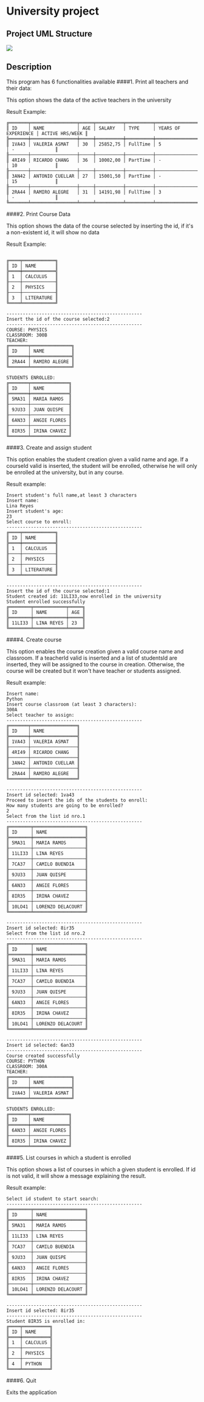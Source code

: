 # University project
## Project UML Structure
![](UMLUniversityStructure.jpg)
## Description

This program has 6 functionalities available
####1. Print all teachers and their data:

This option shows the data of the active teachers in the university

Result Example:
```
╔═══════╤═════════════════╤═════╤══════════╤══════════╤═════════════════════╤═════════════════╗
║ ID    │ NAME            │ AGE │ SALARY   │ TYPE     │ YEARS OF EXPERIENCE │ ACTIVE HRS/WEEK ║
╠═══════╪═════════════════╪═════╪══════════╪══════════╪═════════════════════╪═════════════════╣
║ 1VA43 │ VALERIA ASMAT   │ 30  │ 25852,75 │ FullTime │ 5                   │ -               ║
╟───────┼─────────────────┼─────┼──────────┼──────────┼─────────────────────┼─────────────────╢
║ 4RI49 │ RICARDO CHANG   │ 36  │ 10002,00 │ PartTime │ -                   │ 10              ║
╟───────┼─────────────────┼─────┼──────────┼──────────┼─────────────────────┼─────────────────╢
║ 3AN42 │ ANTONIO CUELLAR │ 27  │ 15001,50 │ PartTime │ -                   │ 15              ║
╟───────┼─────────────────┼─────┼──────────┼──────────┼─────────────────────┼─────────────────╢
║ 2RA44 │ RAMIRO ALEGRE   │ 31  │ 14191,98 │ FullTime │ 3                   │ -               ║
╚═══════╧═════════════════╧═════╧══════════╧══════════╧═════════════════════╧═════════════════╝
```
####2. Print Course Data

This option shows the data of the course selected by inserting the id, if it's a non-existent id, it will show no data

Result Example:
```

╔════╤════════════╗
║ ID │ NAME       ║
╠════╪════════════╣
║ 1  │ CALCULUS   ║
╟────┼────────────╢
║ 2  │ PHYSICS    ║
╟────┼────────────╢
║ 3  │ LITERATURE ║
╚════╧════════════╝

--------------------------------------------------
Insert the id of the course selected:2
--------------------------------------------------
COURSE: PHYSICS
CLASSROOM: 300B
TEACHER:
╔═══════╤═══════════════╗
║ ID    │ NAME          ║
╠═══════╪═══════════════╣
║ 2RA44 │ RAMIRO ALEGRE ║
╚═══════╧═══════════════╝

STUDENTS ENROLLED:
╔═══════╤══════════════╗
║ ID    │ NAME         ║
╠═══════╪══════════════╣
║ 5MA31 │ MARIA RAMOS  ║
╟───────┼──────────────╢
║ 9JU33 │ JUAN QUISPE  ║
╟───────┼──────────────╢
║ 6AN33 │ ANGIE FLORES ║
╟───────┼──────────────╢
║ 8IR35 │ IRINA CHAVEZ ║
╚═══════╧══════════════╝
```
####3. Create and assign student

This option enables the student creation given a valid name and age. If a courseId valid is inserted, the student will be enrolled, otherwise he will only be enrolled at the university, but in any course.

Result example:
```
Insert student's full name,at least 3 characters
Insert name:
Lina Reyes
Insert student's age: 
23
Select course to enroll:
--------------------------------------------------
╔════╤════════════╗
║ ID │ NAME       ║
╠════╪════════════╣
║ 1  │ CALCULUS   ║
╟────┼────────────╢
║ 2  │ PHYSICS    ║
╟────┼────────────╢
║ 3  │ LITERATURE ║
╚════╧════════════╝

--------------------------------------------------
Insert the id of the course selected:1
Student created id: 11LI33,now enrolled in the university
Student enrolled successfully 
╔════════╤════════════╤═════╗
║ ID     │ NAME       │ AGE ║
╠════════╪════════════╪═════╣
║ 11LI33 │ LINA REYES │ 23  ║
╚════════╧════════════╧═════╝
```

####4. Create course

This option enables the course creation given a valid course name and classroom. If a teacherId valid is inserted and a list of studentsId are inserted, they will be assigned to the course in creation. Otherwise, the course will be created but it won't have teacher or students assigned.

Result example:
```
Insert name:
Python
Insert course classroom (at least 3 characters):
300A
Select teacher to assign:
--------------------------------------------------
╔═══════╤═════════════════╗
║ ID    │ NAME            ║
╠═══════╪═════════════════╣
║ 1VA43 │ VALERIA ASMAT   ║
╟───────┼─────────────────╢
║ 4RI49 │ RICARDO CHANG   ║
╟───────┼─────────────────╢
║ 3AN42 │ ANTONIO CUELLAR ║
╟───────┼─────────────────╢
║ 2RA44 │ RAMIRO ALEGRE   ║
╚═══════╧═════════════════╝

--------------------------------------------------
Insert id selected: 1va43
Proceed to insert the ids of the students to enroll:
How many students are going to be enrolled?
2
Select from the list id nro.1
--------------------------------------------------
╔════════╤═══════════════════╗
║ ID     │ NAME              ║
╠════════╪═══════════════════╣
║ 5MA31  │ MARIA RAMOS       ║
╟────────┼───────────────────╢
║ 11LI33 │ LINA REYES        ║
╟────────┼───────────────────╢
║ 7CA37  │ CAMILO BUENDIA    ║
╟────────┼───────────────────╢
║ 9JU33  │ JUAN QUISPE       ║
╟────────┼───────────────────╢
║ 6AN33  │ ANGIE FLORES      ║
╟────────┼───────────────────╢
║ 8IR35  │ IRINA CHAVEZ      ║
╟────────┼───────────────────╢
║ 10LO41 │ LORENZO DELACOURT ║
╚════════╧═══════════════════╝

--------------------------------------------------
Insert id selected: 8ir35
Select from the list id nro.2
--------------------------------------------------
╔════════╤═══════════════════╗
║ ID     │ NAME              ║
╠════════╪═══════════════════╣
║ 5MA31  │ MARIA RAMOS       ║
╟────────┼───────────────────╢
║ 11LI33 │ LINA REYES        ║
╟────────┼───────────────────╢
║ 7CA37  │ CAMILO BUENDIA    ║
╟────────┼───────────────────╢
║ 9JU33  │ JUAN QUISPE       ║
╟────────┼───────────────────╢
║ 6AN33  │ ANGIE FLORES      ║
╟────────┼───────────────────╢
║ 8IR35  │ IRINA CHAVEZ      ║
╟────────┼───────────────────╢
║ 10LO41 │ LORENZO DELACOURT ║
╚════════╧═══════════════════╝

--------------------------------------------------
Insert id selected: 6an33
--------------------------------------------------
Course created successfully
COURSE: PYTHON
CLASSROOM: 300A
TEACHER:
╔═══════╤═══════════════╗
║ ID    │ NAME          ║
╠═══════╪═══════════════╣
║ 1VA43 │ VALERIA ASMAT ║
╚═══════╧═══════════════╝

STUDENTS ENROLLED:
╔═══════╤══════════════╗
║ ID    │ NAME         ║
╠═══════╪══════════════╣
║ 6AN33 │ ANGIE FLORES ║
╟───────┼──────────────╢
║ 8IR35 │ IRINA CHAVEZ ║
╚═══════╧══════════════╝
```
####5. List courses in which a student is enrolled

This option shows a list of courses in which a given student is enrolled. If id is not valid, it will show a message explaining the result.

Result example:
```
Select id student to start search:
--------------------------------------------------
╔════════╤═══════════════════╗
║ ID     │ NAME              ║
╠════════╪═══════════════════╣
║ 5MA31  │ MARIA RAMOS       ║
╟────────┼───────────────────╢
║ 11LI33 │ LINA REYES        ║
╟────────┼───────────────────╢
║ 7CA37  │ CAMILO BUENDIA    ║
╟────────┼───────────────────╢
║ 9JU33  │ JUAN QUISPE       ║
╟────────┼───────────────────╢
║ 6AN33  │ ANGIE FLORES      ║
╟────────┼───────────────────╢
║ 8IR35  │ IRINA CHAVEZ      ║
╟────────┼───────────────────╢
║ 10LO41 │ LORENZO DELACOURT ║
╚════════╧═══════════════════╝

--------------------------------------------------
Insert id selected: 8ir35
--------------------------------------------------
Student 8IR35 is enrolled in: 
╔════╤══════════╗
║ ID │ NAME     ║
╠════╪══════════╣
║ 1  │ CALCULUS ║
╟────┼──────────╢
║ 2  │ PHYSICS  ║
╟────┼──────────╢
║ 4  │ PYTHON   ║
╚════╧══════════╝
```
####6. Quit

Exits the application
